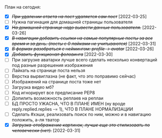 План на сегодня:
* [X] ~~*При удалении ответа на пост удаляется сам пост*~~ [2022-03-25]
* [ ] Нужна пагинация для домашней страницы пользователя
* [X] ~~*На домашней странице надо вывести данные пользователя.*~~ [2022-03-26]
* [X] ~~*В навигации добавить ссылки на самые популярные посты за все время и за день. (посты с 0 лайками не учитываются)*~~ [2022-03-31]
* [X] ~~*В формах разобраться с неймингом: profile -> avatar*~~ [2022-03-26]
* [X] ~~*Добавить функционал фоловинга*~~ [2022-03-30]
* [ ] При загрузке аватарки лучше всего сделать несколько конвертаций под разные разрешения изображения
* [ ] Лайкать на странице поста нельзя
* [ ] Верстка вырвиглазна (не факт, что это поправимо сейчас)
* [ ] Изображений на странице поста тоже нет
* [ ] Загрузка видео мб?
* [ ] Код игнорирует все предписание PEP8
* [ ] Допилить возможность реплаев на реплаи
* [ ] БД ПРОСТО УЖАСНА, ЧТО В ПЛАНЕ ИМЕН (ну вроде reply.replied.replies -= 1), ЧТО В ПЛАНЕ НОРМАЛИЗАЦИИ
* [ ] Сделать #хэши, реализовать поиск по ним, можно и в навигацию положить, а-ля тватор
* [X] ~~*Загрузка-отображение картинок, лучше еще это стилизовать по человечески (нет).*~~ [2022-03-31]